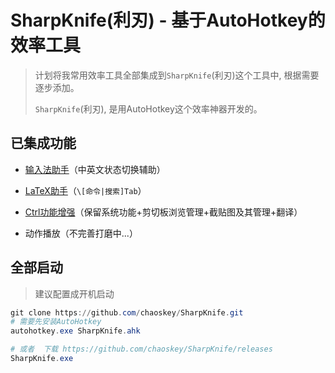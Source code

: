 # SharpKnife(利刃) - 基于AutoHotkey的效率工具

> 计划将我常用效率工具全部集成到`SharpKnife`(利刃)这个工具中, 根据需要逐步添加。
> 
> `SharpKnife`(利刃), 是用AutoHotkey这个效率神器开发的。

## 已集成功能

- [输入法助手](docs/IMSwitch.md)（中英文状态切换辅助）

- [LaTeX助手](docs/LaTeXHelper.md)（`\[命令|搜索]Tab`）

- [Ctrl功能增强](docs/CtrlRich.md)（保留系统功能+剪切板浏览管理+截贴图及其管理+翻译）

- 动作播放（不完善打磨中...）

## 全部启动

> 建议配置成开机启动

```powershell
git clone https://github.com/chaoskey/SharpKnife.git
# 需要先安装AutoHotkey
autohotkey.exe SharpKnife.ahk

# 或者  下载 https://github.com/chaoskey/SharpKnife/releases
SharpKnife.exe
```
